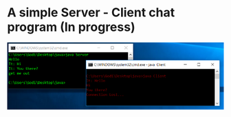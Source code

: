 # A simple Server - Client chat program (In progress)

![alt text](https://github.com/konuralfy/ChatProgram/blob/master/ScreenShot.png)
